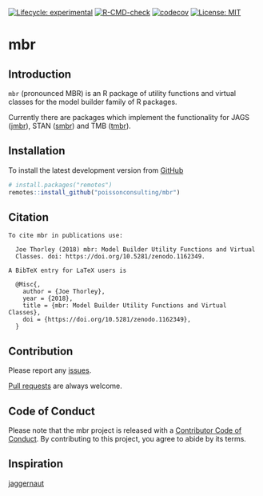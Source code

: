 
<!-- README.md is generated from README.Rmd. Please edit that file -->
<!-- badges: start -->

[![Lifecycle:
experimental](https://img.shields.io/badge/lifecycle-experimental-orange.svg)](https://lifecycle.r-lib.org/articles/stages.html#experimental)
[![R-CMD-check](https://github.com/poissonconsulting/mbr/actions/workflows/R-CMD-check.yaml/badge.svg)](https://github.com/poissonconsulting/mbr/actions/workflows/R-CMD-check.yaml)
[![codecov](https://codecov.io/github/poissonconsulting/mbr/branch/main/graph/badge.svg?token=RSs3t4kgR0)](https://codecov.io/github/poissonconsulting/mbr)
[![License:
MIT](https://img.shields.io/badge/License-MIT-green.svg)](https://opensource.org/licenses/MIT)
<!-- badges: end -->

# mbr

## Introduction

`mbr` (pronounced MBR) is an R package of utility functions and virtual
classes for the model builder family of R packages.

Currently there are packages which implement the functionality for JAGS
([jmbr](https://github.com/poissonconsulting/jmbr)), STAN
([smbr](https://github.com/poissonconsulting/smbr)) and TMB
([tmbr](https://github.com/poissonconsulting/tmbr)).

## Installation

To install the latest development version from
[GitHub](https://github.com/poissonconsulting/mbr)

``` r
# install.packages("remotes")
remotes::install_github("poissonconsulting/mbr")
```

## Citation

    To cite mbr in publications use:

      Joe Thorley (2018) mbr: Model Builder Utility Functions and Virtual
      Classes. doi: https://doi.org/10.5281/zenodo.1162349.

    A BibTeX entry for LaTeX users is

      @Misc{,
        author = {Joe Thorley},
        year = {2018},
        title = {mbr: Model Builder Utility Functions and Virtual Classes},
        doi = {https://doi.org/10.5281/zenodo.1162349},
      }

## Contribution

Please report any
[issues](https://github.com/poissonconsulting/mbr/issues).

[Pull requests](https://github.com/poissonconsulting/mbr/pulls) are
always welcome.

## Code of Conduct

Please note that the mbr project is released with a [Contributor Code of
Conduct](https://contributor-covenant.org/version/2/0/CODE_OF_CONDUCT.html).
By contributing to this project, you agree to abide by its terms.

## Inspiration

[jaggernaut](https://github.com/poissonconsulting/jaggernaut)
